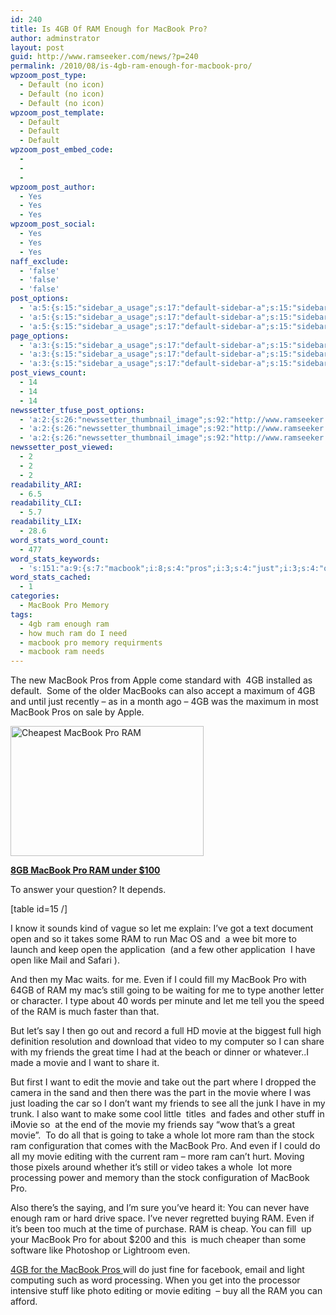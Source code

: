 ```yaml
---
id: 240
title: Is 4GB Of RAM Enough for MacBook Pro?
author: adminstrator
layout: post
guid: http://www.ramseeker.com/news/?p=240
permalink: /2010/08/is-4gb-ram-enough-for-macbook-pro/
wpzoom_post_type:
  - Default (no icon)
  - Default (no icon)
  - Default (no icon)
wpzoom_post_template:
  - Default
  - Default
  - Default
wpzoom_post_embed_code:
  - 
  - 
  - 
wpzoom_post_author:
  - Yes
  - Yes
  - Yes
wpzoom_post_social:
  - Yes
  - Yes
  - Yes
naff_exclude:
  - 'false'
  - 'false'
  - 'false'
post_options:
  - 'a:5:{s:15:"sidebar_a_usage";s:17:"default-sidebar-a";s:15:"sidebar_b_usage";s:17:"default-sidebar-b";s:9:"hwa_usage";s:17:"default-headerbar";s:8:"ad_above";s:0:"";s:8:"ad_below";s:0:"";}'
  - 'a:5:{s:15:"sidebar_a_usage";s:17:"default-sidebar-a";s:15:"sidebar_b_usage";s:17:"default-sidebar-b";s:9:"hwa_usage";s:17:"default-headerbar";s:8:"ad_above";s:0:"";s:8:"ad_below";s:0:"";}'
  - 'a:5:{s:15:"sidebar_a_usage";s:17:"default-sidebar-a";s:15:"sidebar_b_usage";s:17:"default-sidebar-b";s:9:"hwa_usage";s:17:"default-headerbar";s:8:"ad_above";s:0:"";s:8:"ad_below";s:0:"";}'
page_options:
  - 'a:3:{s:15:"sidebar_a_usage";s:17:"default-sidebar-a";s:15:"sidebar_b_usage";s:17:"default-sidebar-b";s:9:"hwa_usage";s:17:"default-headerbar";}'
  - 'a:3:{s:15:"sidebar_a_usage";s:17:"default-sidebar-a";s:15:"sidebar_b_usage";s:17:"default-sidebar-b";s:9:"hwa_usage";s:17:"default-headerbar";}'
  - 'a:3:{s:15:"sidebar_a_usage";s:17:"default-sidebar-a";s:15:"sidebar_b_usage";s:17:"default-sidebar-b";s:9:"hwa_usage";s:17:"default-headerbar";}'
post_views_count:
  - 14
  - 14
  - 14
newssetter_tfuse_post_options:
  - 'a:2:{s:26:"newssetter_thumbnail_image";s:92:"http://www.ramseeker.com/wp-content/uploads/2010/08/Screen-shot-2011-03-25-at-3.25.50-PM.png";s:24:"newssetter_disable_image";s:4:"true";}'
  - 'a:2:{s:26:"newssetter_thumbnail_image";s:92:"http://www.ramseeker.com/wp-content/uploads/2010/08/Screen-shot-2011-03-25-at-3.25.50-PM.png";s:24:"newssetter_disable_image";s:4:"true";}'
  - 'a:2:{s:26:"newssetter_thumbnail_image";s:92:"http://www.ramseeker.com/wp-content/uploads/2010/08/Screen-shot-2011-03-25-at-3.25.50-PM.png";s:24:"newssetter_disable_image";s:4:"true";}'
newssetter_post_viewed:
  - 2
  - 2
  - 2
readability_ARI:
  - 6.5
readability_CLI:
  - 5.7
readability_LIX:
  - 28.6
word_stats_word_count:
  - 477
word_stats_keywords:
  - 's:151:"a:9:{s:7:"macbook";i:8;s:4:"pros";i:3;s:4:"just";i:3;s:4:"open";i:3;s:4:"like";i:3;s:5:"movie";i:8;s:7:"friends";i:3;s:4:"want";i:4;s:7:"editing";i:3;}";'
word_stats_cached:
  - 1
categories:
  - MacBook Pro Memory
tags:
  - 4gb ram enough ram
  - how much ram do I need
  - macbook pro memory requirments
  - macbook ram needs
---
```

<div style="float: right; margin-right: 5px;">
</div>

<div style="float: right; margin-right: 5px;">
</div>

<div style="float: right; margin-right: 5px;">
</div>

The new MacBook Pros from Apple come standard with  4GB installed as default.  Some of the older MacBooks can also accept a maximum of 4GB and until just recently &#8211; as in a month ago &#8211; 4GB was the maximum in most MacBook Pros on sale by Apple.

[<img class="size-full wp-image-1314 alignleft" title="Best MacBook Pro RAM" alt="Cheapest MacBook Pro RAM" src="http://www.ramseeker.com/wp-content/uploads/2010/08/Screen-shot-2011-03-25-at-3.25.50-PM.png" width="309" height="208" />][1]

**[8GB MacBook Pro RAM under $100][1]**

To answer your question? It depends.

[table id=15 /]

I know it sounds kind of vague so let me explain: I&#8217;ve got a text document open and so it takes some RAM to run Mac OS and  a wee bit more to launch and keep open the application  (and a few other application  I have open like Mail and Safari ).

And then my Mac waits. for me. Even if I could fill my MacBook Pro with 64GB of RAM my mac&#8217;s still going to be waiting for me to type another letter or character. I type about 40 words per minute and let me tell you the speed of the RAM is much faster than that.

But let&#8217;s say I then go out and record a full HD movie at the biggest full high definition resolution and download that video to my computer so I can share with my friends the great time I had at the beach or dinner or whatever..I made a movie and I want to share it.

But first I want to edit the movie and take out the part where I dropped the camera in the sand and then there was the part in the movie where I was just loading the car so I don&#8217;t want my friends to see all the junk I have in my trunk. I also want to make some cool little  titles  and fades and other stuff in iMovie so  at the end of the movie my friends say &#8220;wow that&#8217;s a great movie&#8221;.  To do all that is going to take a whole lot more ram than the stock ram configuration that comes with the MacBook Pro. And even if I could do all my movie editing with the current ram &#8211; more ram can&#8217;t hurt. Moving those pixels around whether it&#8217;s still or video takes a whole  lot more processing power and memory than the stock configuration of MacBook Pro.

Also there&#8217;s the saying, and I&#8217;m sure you&#8217;ve heard it: You can never have enough ram or hard drive space. I&#8217;ve never regretted buying RAM. Even if it&#8217;s been too much at the time of purchase. RAM is cheap. You can fill  up your MacBook Pro for about $200 and this  is much cheaper than some software like Photoshop or Lightroom even.

[4GB for the MacBook Pros ][2]will do just fine for facebook, email and light computing such as word processing. When you get into the processor intensive stuff like photo editing or movie editing  &#8211; buy all the RAM you can afford.

 [1]: http://www.amazon.com/gp/product/B001PS9UKW/ref=as_li_ss_tl?ie=UTF8&tag=ramseeker-20&linkCode=as2&camp=1789&creative=390957&creativeASIN=B001PS9UKW
 [2]: http://www.ramseeker.com/memory/MacBook_Pro_(1066_DDR3)-4gb/ "4gb ram macbook pro"